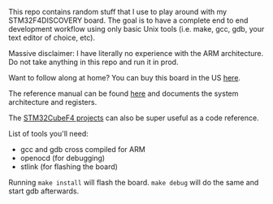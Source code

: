 This repo contains random stuff that I use to play around with my
STM32F4DISCOVERY board. The goal is to have a complete end to end
development workflow using only basic Unix tools (i.e. make, gcc,
gdb, your text editor of choice, etc).

Massive disclaimer: I have literally no experience with the ARM
architecture. Do not take anything in this repo and run it in prod.

Want to follow along at home? You can buy this board in the US
[here](https://www.newark.com/stmicroelectronics/stm32f407g-disc1/dev-board-foundation-line-mcu/dp/72Y1168?st=STM32F407G-DISC1).

The reference manual can be found [here](https://www.st.com/resource/en/reference_manual/dm00031020-stm32f405415-stm32f407417-stm32f427437-and-stm32f429439-advanced-armbased-32bit-mcus-stmicroelectronics.pdf)
and documents the system architecture and registers.

The [STM32CubeF4 projects](https://github.com/STMicroelectronics/STM32CubeF4)
can also be super useful as a code reference.

List of tools you'll need:
- gcc and gdb cross compiled for ARM
- openocd (for debugging)
- stlink (for flashing the board)

Running `make install` will flash the board. `make debug` will
do the same and start gdb afterwards.
